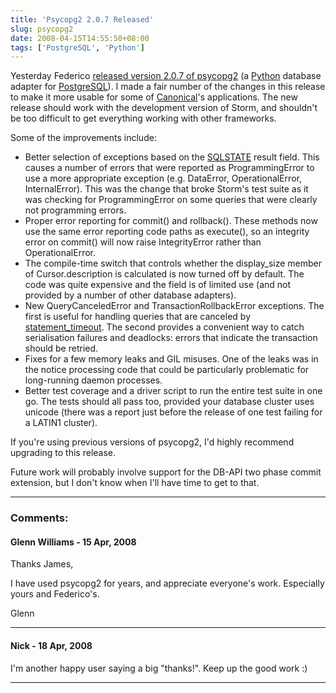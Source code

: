 ```yaml
---
title: 'Psycopg2 2.0.7 Released'
slug: psycopg2
date: 2008-04-15T14:55:50+08:00
tags: ['PostgreSQL', 'Python']
---
```


Yesterday Federico [released version 2.0.7 of
psycopg2](http://lists.initd.org/pipermail/psycopg/2008-April/006013.html)
(a [Python](http://www.python.org/) database adapter for
[PostgreSQL](http://www.postgresql.org/)). I made a fair number of the
changes in this release to make it more usable for some of
[Canonical](http://www.canonical.com/)\'s applications. The new release
should work with the development version of Storm, and shouldn\'t be too
difficult to get everything working with other frameworks.

Some of the improvements include:

-   Better selection of exceptions based on the
    [SQLSTATE](http://www.postgresql.org/docs/current/static/errcodes-appendix.html)
    result field. This causes a number of errors that were reported as
    ProgrammingError to use a more appropriate exception (e.g.
    DataError, OperationalError, InternalError). This was the change
    that broke Storm\'s test suite as it was checking for
    ProgrammingError on some queries that were clearly not programming
    errors.
-   Proper error reporting for commit() and rollback(). These methods
    now use the same error reporting code paths as execute(), so an
    integrity error on commit() will now raise IntegrityError rather
    than OperationalError.
-   The compile-time switch that controls whether the display\_size
    member of Cursor.description is calculated is now turned off by
    default. The code was quite expensive and the field is of limited
    use (and not provided by a number of other database adapters).
-   New QueryCanceledError and TransactionRollbackError exceptions. The
    first is useful for handling queries that are canceled by
    [statement\_timeout](http://www.postgresql.org/docs/8.3/static/runtime-config-client.html#GUC-STATEMENT-TIMEOUT).
    The second provides a convenient way to catch serialisation failures
    and deadlocks: errors that indicate the transaction should be
    retried.
-   Fixes for a few memory leaks and GIL misuses. One of the leaks was
    in the notice processing code that could be particularly problematic
    for long-running daemon processes.
-   Better test coverage and a driver script to run the entire test
    suite in one go. The tests should all pass too, provided your
    database cluster uses unicode (there was a report just before the
    release of one test failing for a LATIN1 cluster).

If you\'re using previous versions of psycopg2, I\'d highly recommend
upgrading to this release.

Future work will probably involve support for the DB-API two phase
commit extension, but I don\'t know when I\'ll have time to get to that.

---
### Comments:
#### Glenn Williams - <time datetime="2008-04-15 23:59:42">15 Apr, 2008</time>

Thanks James,

I have used psycopg2 for years, and appreciate everyone\'s work.
Especially yours and Federico\'s.

Glenn

---
#### Nick - <time datetime="2008-04-18 08:40:45">18 Apr, 2008</time>

I\'m another happy user saying a big \"thanks!\". Keep up the good work
:)

---
